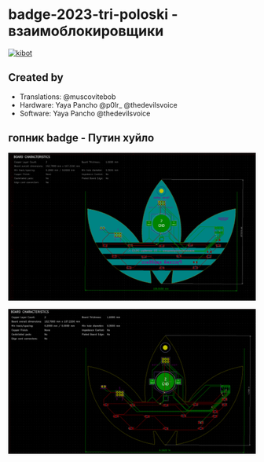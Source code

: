 # badge-2023-tri-poloski - взаимоблокировщики

[![kibot](https://github.com/DEAD10C5/badge-2023-tri-poloski/actions/workflows/kibot.yml/badge.svg)](https://github.com/DEAD10C5/badge-2023-tri-poloski/actions/workflows/kibot.yml)

## Created by

- Translations: @muscovitebob
- Hardware: Yaya Pancho @p0lr_ @thedevilsvoice
- Software: Yaya Pancho @thedevilsvoice

## гопник badge - Путин хуйло

![art](https://github.com/DEAD10C5/badge-2023-tri-poloski/blob/main/docs/adidas-brd2.png)

![routing](https://github.com/DEAD10C5/badge-2023-tri-poloski/blob/main/docs/adidas-brd.png)
